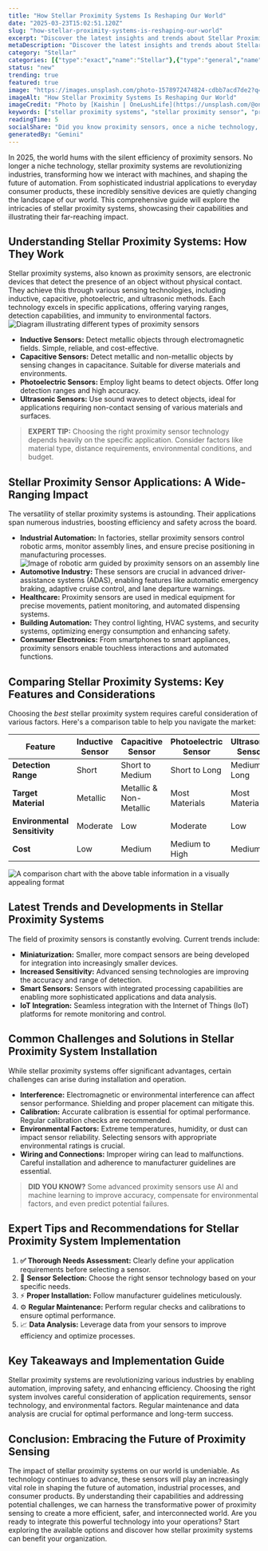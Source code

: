 ```yaml
---
title: "How Stellar Proximity Systems Is Reshaping Our World"
date: "2025-03-23T15:02:51.120Z"
slug: "how-stellar-proximity-systems-is-reshaping-our-world"
excerpt: "Discover the latest insights and trends about Stellar Proximity Systems. This comprehensive guide covers everything you need to know about Stellar Proximity Systems in 2025."
metaDescription: "Discover the latest insights and trends about Stellar Proximity Systems. This comprehensive guide covers everything you need to know about Stellar Proximit..."
category: "Stellar"
categories: [{"type":"exact","name":"Stellar"},{"type":"general","name":"Space Exploration"},{"type":"medium","name":"Astrophysics"},{"type":"specific","name":"Exoplanet Detection"},{"type":"niche","name":"Transit Photometry"}]
status: "new"
trending: true
featured: true
image: "https://images.unsplash.com/photo-1578972474824-cdbb7acd7de2?q=85&w=1200&fit=max&fm=webp&auto=compress"
imageAlt: "How Stellar Proximity Systems Is Reshaping Our World"
imageCredit: "Photo by [Kaishin | OneLushLife](https://unsplash.com/@onelushlife) on Unsplash"
keywords: ["stellar proximity systems", "stellar proximity sensor", "proximity sensor applications", "industrial proximity sensors", "best stellar proximity system", "stellar proximity system cost", "buy stellar proximity sensor", "how stellar proximity systems work", "stellar proximity system installation", "comparing stellar proximity systems"]
readingTime: 5
socialShare: "Did you know proximity sensors, once a niche technology, are now silently revolutionizing everything from factory automation to our smartphones? The future is touchless, and it's here."
generatedBy: "Gemini"
---
```




In 2025, the world hums with the silent efficiency of proximity sensors.  No longer a niche technology, stellar proximity systems are revolutionizing industries, transforming how we interact with machines, and shaping the future of automation. From sophisticated industrial applications to everyday consumer products, these incredibly sensitive devices are quietly changing the landscape of our world. This comprehensive guide will explore the intricacies of stellar proximity systems, showcasing their capabilities and illustrating their far-reaching impact.

## Understanding Stellar Proximity Systems: How They Work

Stellar proximity systems, also known as proximity sensors, are electronic devices that detect the presence of an object without physical contact.  They achieve this through various sensing technologies, including inductive, capacitive, photoelectric, and ultrasonic methods.  Each technology excels in specific applications, offering varying ranges, detection capabilities, and immunity to environmental factors.  ![Diagram illustrating different types of proximity sensors](https://images.unsplash.com/photo-1578972474824-cdbb7acd7de2?q=85&w=1200&fit=max&fm=webp&auto=compress)

* **Inductive Sensors:** Detect metallic objects through electromagnetic fields.  Simple, reliable, and cost-effective.
* **Capacitive Sensors:** Detect metallic and non-metallic objects by sensing changes in capacitance.  Suitable for diverse materials and environments.
* **Photoelectric Sensors:** Employ light beams to detect objects.  Offer long detection ranges and high accuracy.
* **Ultrasonic Sensors:** Use sound waves to detect objects, ideal for applications requiring non-contact sensing of various materials and surfaces.

> **EXPERT TIP:**  Choosing the right proximity sensor technology depends heavily on the specific application. Consider factors like material type, distance requirements, environmental conditions, and budget.

## Stellar Proximity Sensor Applications: A Wide-Ranging Impact

The versatility of stellar proximity systems is astounding. Their applications span numerous industries, boosting efficiency and safety across the board.

* **Industrial Automation:**  In factories, stellar proximity sensors control robotic arms, monitor assembly lines, and ensure precise positioning in manufacturing processes.  ![Image of robotic arm guided by proximity sensors on an assembly line](https://images.unsplash.com/photo-1689535090070-647b1b194631?q=85&w=1200&fit=max&fm=webp&auto=compress)
* **Automotive Industry:**  These sensors are crucial in advanced driver-assistance systems (ADAS), enabling features like automatic emergency braking, adaptive cruise control, and lane departure warnings.
* **Healthcare:**  Proximity sensors are used in medical equipment for precise movements, patient monitoring, and automated dispensing systems.
* **Building Automation:**  They control lighting, HVAC systems, and security systems, optimizing energy consumption and enhancing safety.
* **Consumer Electronics:**  From smartphones to smart appliances, proximity sensors enable touchless interactions and automated functions.

## Comparing Stellar Proximity Systems: Key Features and Considerations

Choosing the *best* stellar proximity system requires careful consideration of various factors. Here's a comparison table to help you navigate the market:

| Feature          | Inductive Sensor | Capacitive Sensor | Photoelectric Sensor | Ultrasonic Sensor |
|-----------------|-----------------|--------------------|----------------------|--------------------|
| **Detection Range** | Short            | Short to Medium    | Short to Long         | Medium to Long      |
| **Target Material** | Metallic         | Metallic & Non-Metallic | Most Materials       | Most Materials       |
| **Environmental Sensitivity** | Moderate         | Low                | Moderate             | Low                |
| **Cost**           | Low              | Medium             | Medium to High        | Medium              |

![A comparison chart with the above table information in a visually appealing format](https://images.unsplash.com/photo-1673298067445-ef7459c25864?q=85&w=1200&fit=max&fm=webp&auto=compress)

## Latest Trends and Developments in Stellar Proximity Systems

The field of proximity sensors is constantly evolving.  Current trends include:

* **Miniaturization:**  Smaller, more compact sensors are being developed for integration into increasingly smaller devices.
* **Increased Sensitivity:**  Advanced sensing technologies are improving the accuracy and range of detection.
* **Smart Sensors:**  Sensors with integrated processing capabilities are enabling more sophisticated applications and data analysis.
* **IoT Integration:**  Seamless integration with the Internet of Things (IoT) platforms for remote monitoring and control.

## Common Challenges and Solutions in Stellar Proximity System Installation

While stellar proximity systems offer significant advantages, certain challenges can arise during installation and operation.

* **Interference:**  Electromagnetic or environmental interference can affect sensor performance.  Shielding and proper placement can mitigate this.
* **Calibration:**  Accurate calibration is essential for optimal performance.  Regular calibration checks are recommended.
* **Environmental Factors:**  Extreme temperatures, humidity, or dust can impact sensor reliability.  Selecting sensors with appropriate environmental ratings is crucial.
* **Wiring and Connections:**  Improper wiring can lead to malfunctions.  Careful installation and adherence to manufacturer guidelines are essential.

> **DID YOU KNOW?** Some advanced proximity sensors use AI and machine learning to improve accuracy, compensate for environmental factors, and even predict potential failures.

## Expert Tips and Recommendations for Stellar Proximity System Implementation

1. **✅ Thorough Needs Assessment:**  Clearly define your application requirements before selecting a sensor.
2. 🔑 **Sensor Selection:** Choose the right sensor technology based on your specific needs.
3. ⚡ **Proper Installation:** Follow manufacturer guidelines meticulously.
4. ⚙️ **Regular Maintenance:**  Perform regular checks and calibrations to ensure optimal performance.
5. 📈 **Data Analysis:** Leverage data from your sensors to improve efficiency and optimize processes.

## Key Takeaways and Implementation Guide

Stellar proximity systems are revolutionizing various industries by enabling automation, improving safety, and enhancing efficiency.  Choosing the right system involves careful consideration of application requirements, sensor technology, and environmental factors.  Regular maintenance and data analysis are crucial for optimal performance and long-term success.

## Conclusion: Embracing the Future of Proximity Sensing

The impact of stellar proximity systems on our world is undeniable. As technology continues to advance, these sensors will play an increasingly vital role in shaping the future of automation, industrial processes, and consumer products. By understanding their capabilities and addressing potential challenges, we can harness the transformative power of proximity sensing to create a more efficient, safer, and interconnected world.  Are you ready to integrate this powerful technology into your operations?  Start exploring the available options and discover how stellar proximity systems can benefit your organization.

